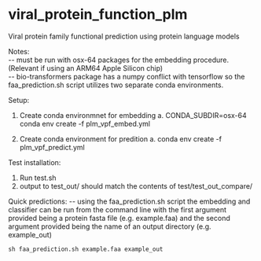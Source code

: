 # viral_protein_function_plm
Viral protein family functional prediction using protein language models

Notes:<br />
-- must be run with osx-64 packages for the embedding procedure. (Relevant if using an ARM64 Apple Silicon chip)<br />
-- bio-transformers package has a numpy conflict with tensorflow so the faa_prediction.sh script utilizes two separate conda environments.<br />


Setup:
1. Create conda environmnet for embedding
	a. CONDA_SUBDIR=osx-64 conda env create -f plm_vpf_embed.yml

2. Create conda environment for predition
	a. conda env create -f plm_vpf_predict.yml

Test installation:
1. Run test.sh
2. output to test_out/ should match the contents of test/test_out_compare/

Quick predictions:
-- using the faa_prediction.sh script the embedding and classifier can be run from the command line with the first argument provided being a protein fasta file (e.g. example.faa) and the second argument provided being the name of an output directory (e.g. example_out)<br />

`sh faa_prediction.sh example.faa example_out`